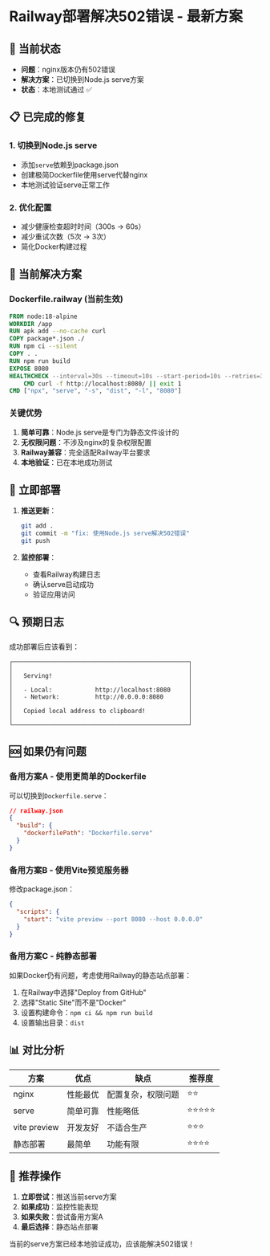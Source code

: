 # Railway部署解决502错误 - 最新方案

## 🚨 当前状态
- **问题**：nginx版本仍有502错误
- **解决方案**：已切换到Node.js serve方案
- **状态**：本地测试通过 ✅

## 📋 已完成的修复

### 1. 切换到Node.js serve
- 添加`serve`依赖到package.json
- 创建极简Dockerfile使用serve代替nginx
- 本地测试验证serve正常工作

### 2. 优化配置
- 减少健康检查超时时间（300s → 60s）
- 减少重试次数（5次 → 3次）
- 简化Docker构建过程

## 🔧 当前解决方案

### Dockerfile.railway (当前生效)
```dockerfile
FROM node:18-alpine
WORKDIR /app
RUN apk add --no-cache curl
COPY package*.json ./
RUN npm ci --silent
COPY . .
RUN npm run build
EXPOSE 8080
HEALTHCHECK --interval=30s --timeout=10s --start-period=10s --retries=3 \
    CMD curl -f http://localhost:8080/ || exit 1
CMD ["npx", "serve", "-s", "dist", "-l", "8080"]
```

### 关键优势
1. **简单可靠**：Node.js serve是专门为静态文件设计的
2. **无权限问题**：不涉及nginx的复杂权限配置
3. **Railway兼容**：完全适配Railway平台要求
4. **本地验证**：已在本地成功测试

## 🚀 立即部署

1. **推送更新**：
   ```bash
   git add .
   git commit -m "fix: 使用Node.js serve解决502错误"
   git push
   ```

2. **监控部署**：
   - 查看Railway构建日志
   - 确认serve启动成功
   - 验证应用访问

## 🔍 预期日志
成功部署后应该看到：
```
┌─────────────────────────────────────────────────┐
│                                                 │
│   Serving!                                      │
│                                                 │
│   - Local:            http://localhost:8080     │
│   - Network:          http://0.0.0.0:8080       │
│                                                 │
│   Copied local address to clipboard!            │
│                                                 │
└─────────────────────────────────────────────────┘
```

## 🆘 如果仍有问题

### 备用方案A - 使用更简单的Dockerfile
可以切换到`Dockerfile.serve`：
```json
// railway.json
{
  "build": {
    "dockerfilePath": "Dockerfile.serve"
  }
}
```

### 备用方案B - 使用Vite预览服务器
修改package.json：
```json
{
  "scripts": {
    "start": "vite preview --port 8080 --host 0.0.0.0"
  }
}
```

### 备用方案C - 纯静态部署
如果Docker仍有问题，考虑使用Railway的静态站点部署：
1. 在Railway中选择"Deploy from GitHub"
2. 选择"Static Site"而不是"Docker"
3. 设置构建命令：`npm ci && npm run build`
4. 设置输出目录：`dist`

## 📊 对比分析

| 方案 | 优点 | 缺点 | 推荐度 |
|------|------|------|---------|
| nginx | 性能最优 | 配置复杂，权限问题 | ⭐⭐ |
| serve | 简单可靠 | 性能略低 | ⭐⭐⭐⭐⭐ |
| vite preview | 开发友好 | 不适合生产 | ⭐⭐⭐ |
| 静态部署 | 最简单 | 功能有限 | ⭐⭐⭐⭐ |

## 🎯 推荐操作
1. **立即尝试**：推送当前serve方案
2. **如果成功**：监控性能表现
3. **如果失败**：尝试备用方案A
4. **最后选择**：静态站点部署

当前的serve方案已经本地验证成功，应该能解决502错误！







